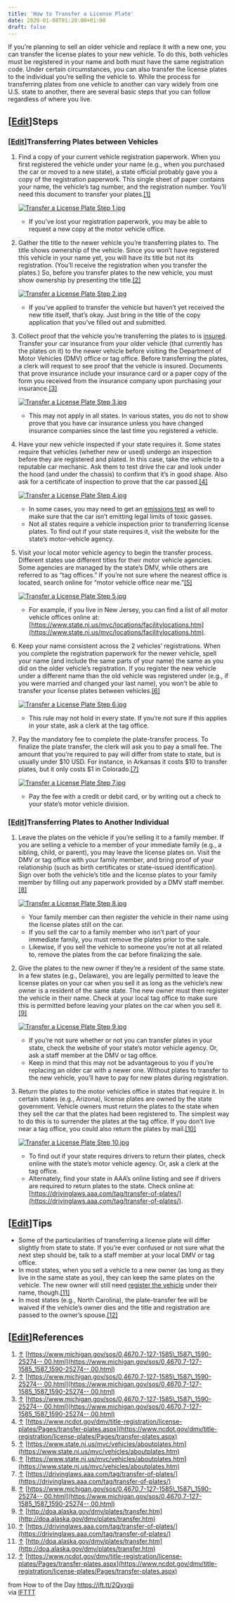 ```yaml
---
title: 'How to Transfer a License Plate'
date: 2020-01-08T01:20:00+01:00
draft: false
---
```


If you’re planning to sell an older vehicle and replace it with a new one, you can transfer the license plates to your new vehicle. To do this, both vehicles must be registered in your name and both must have the same registration code. Under certain circumstances, you can also transfer the license plates to the individual you’re selling the vehicle to. While the process for transferring plates from one vehicle to another can vary widely from one U.S. state to another, there are several basic steps that you can follow regardless of where you live.

\[[Edit](https://www.wikihow.com/index.php?title=Transfer-a-License-Plate&action=edit&section=1 "Edit section: Steps")\]Steps
-----------------------------------------------------------------------------------------------------------------------------

### \[[Edit](https://www.wikihow.com/index.php?title=Transfer-a-License-Plate&action=edit&section=2 "Edit section: Transferring Plates between Vehicles")\]Transferring Plates between Vehicles

1.  Find a copy of your current vehicle registration paperwork. When you first registered the vehicle under your name (e.g., when you purchased the car or moved to a new state), a state official probably gave you a copy of the registration paperwork. This single sheet of paper contains your name, the vehicle’s tag number, and the registration number. You’ll need this document to transfer your plates.[\[1\]](#_note-1)
    
    [![Transfer a License Plate Step 1.jpg](https://www.wikihow.com/images/thumb/6/6f/Transfer-a-License-Plate-Step-1.jpg/aid11312019-v4-728px-Transfer-a-License-Plate-Step-1.jpg)](https://www.wikihow.com/Image:Transfer-a-License-Plate-Step-1.jpg)
    
    *   If you’ve lost your registration paperwork, you may be able to request a new copy at the motor vehicle office.
2.  Gather the title to the newer vehicle you’re transferring plates to. The title shows ownership of the vehicle. Since you won’t have registered this vehicle in your name yet, you will have its title but not its registration. (You’ll receive the registration when you transfer the plates.) So, before you transfer plates to the new vehicle, you must show ownership by presenting the title.[\[2\]](#_note-2)
    
    [![Transfer a License Plate Step 2.jpg](https://www.wikihow.com/images/thumb/0/01/Transfer-a-License-Plate-Step-2.jpg/aid11312019-v4-728px-Transfer-a-License-Plate-Step-2.jpg)](https://www.wikihow.com/Image:Transfer-a-License-Plate-Step-2.jpg)
    
    *   If you’ve applied to transfer the vehicle but haven’t yet received the new title itself, that’s okay. Just bring in the title of the copy application that you’ve filled out and submitted.
3.  Collect proof that the vehicle you’re transferring the plates to is [insured](https://www.wikihow.com/Get-Cheap-Car-Insurance "Get Cheap Car Insurance"). Transfer your car insurance from your older vehicle (that currently has the plates on it) to the newer vehicle before visiting the Department of Motor Vehicles (DMV) office or tag office. Before transferring the plates, a clerk will request to see proof that the vehicle is insured. Documents that prove insurance include your insurance card or a paper copy of the form you received from the insurance company upon purchasing your insurance.[\[3\]](#_note-3)
    
    [![Transfer a License Plate Step 3.jpg](https://www.wikihow.com/images/thumb/b/b5/Transfer-a-License-Plate-Step-3.jpg/aid11312019-v4-728px-Transfer-a-License-Plate-Step-3.jpg)](https://www.wikihow.com/Image:Transfer-a-License-Plate-Step-3.jpg)
    
    *   This may not apply in all states. In various states, you do not to show prove that you have car insurance unless you have changed insurance companies since the last time you registered a vehicle.
4.  Have your new vehicle inspected if your state requires it. Some states require that vehicles (whether new or used) undergo an inspection before they are registered and plated. In this case, take the vehicle to a reputable car mechanic. Ask them to test drive the car and look under the hood (and under the chassis) to confirm that it’s in good shape. Also ask for a certificate of inspection to prove that the car passed.[\[4\]](#_note-4)
    
    [![Transfer a License Plate Step 4.jpg](https://www.wikihow.com/images/thumb/5/51/Transfer-a-License-Plate-Step-4.jpg/aid11312019-v4-728px-Transfer-a-License-Plate-Step-4.jpg)](https://www.wikihow.com/Image:Transfer-a-License-Plate-Step-4.jpg)
    
    *   In some cases, you may need to get an [emissions test](https://www.wikihow.com/Pass-Emissions "Pass Emissions") as well to make sure that the car isn’t emitting legal limits of toxic gasses.
    *   Not all states require a vehicle inspection prior to transferring license plates. To find out if your state requires it, visit the website for the state’s motor-vehicle agency.
5.  Visit your local motor vehicle agency to begin the transfer process. Different states use different titles for their motor vehicle agencies. Some agencies are managed by the state’s DMV, while others are referred to as “tag offices.” If you’re not sure where the nearest office is located, search online for “motor vehicle office near me.”[\[5\]](#_note-5)
    
    [![Transfer a License Plate Step 5.jpg](https://www.wikihow.com/images/thumb/e/e3/Transfer-a-License-Plate-Step-5.jpg/aid11312019-v4-728px-Transfer-a-License-Plate-Step-5.jpg)](https://www.wikihow.com/Image:Transfer-a-License-Plate-Step-5.jpg)
    
    *   For example, if you live in New Jersey, you can find a list of all motor vehicle offices online at: [https://www.state.nj.us/mvc/locations/facilitylocations.htm](https://www.state.nj.us/mvc/locations/facilitylocations.htm).
6.  Keep your name consistent across the 2 vehicles’ registrations. When you complete the registration paperwork for the newer vehicle, spell your name (and include the same parts of your name) the same as you did on the older vehicle’s registration. If you register the new vehicle under a different name than the old vehicle was registered under (e.g., if you were married and changed your last name), you won’t be able to transfer your license plates between vehicles.[\[6\]](#_note-6)
    
    [![Transfer a License Plate Step 6.jpg](https://www.wikihow.com/images/thumb/f/f8/Transfer-a-License-Plate-Step-6.jpg/aid11312019-v4-728px-Transfer-a-License-Plate-Step-6.jpg)](https://www.wikihow.com/Image:Transfer-a-License-Plate-Step-6.jpg)
    
    *   This rule may not hold in every state. If you’re not sure if this applies in your state, ask a clerk at the tag office.
7.  Pay the mandatory fee to complete the plate-transfer process. To finalize the plate transfer, the clerk will ask you to pay a small fee. The amount that you’re required to pay will differ from state to state, but is usually under $10 USD. For instance, in Arkansas it costs $10 to transfer plates, but it only costs $1 in Colorado.[\[7\]](#_note-7)
    
    [![Transfer a License Plate Step 7.jpg](https://www.wikihow.com/images/thumb/f/f3/Transfer-a-License-Plate-Step-7.jpg/aid11312019-v4-728px-Transfer-a-License-Plate-Step-7.jpg)](https://www.wikihow.com/Image:Transfer-a-License-Plate-Step-7.jpg)
    
    *   Pay the fee with a credit or debit card, or by writing out a check to your state’s motor vehicle division.

### \[[Edit](https://www.wikihow.com/index.php?title=Transfer-a-License-Plate&action=edit&section=3 "Edit section: Transferring Plates to Another Individual")\]Transferring Plates to Another Individual

1.  Leave the plates on the vehicle if you’re selling it to a family member. If you are selling a vehicle to a member of your immediate family (e.g., a sibling, child, or parent), you may leave the license plates on. Visit the DMV or tag office with your family member, and bring proof of your relationship (such as birth certificates or state-issued identification). Sign over both the vehicle’s title and the license plates to your family member by filling out any paperwork provided by a DMV staff member.[\[8\]](#_note-8)
    
    [![Transfer a License Plate Step 8.jpg](https://www.wikihow.com/images/thumb/9/96/Transfer-a-License-Plate-Step-8.jpg/aid11312019-v4-728px-Transfer-a-License-Plate-Step-8.jpg)](https://www.wikihow.com/Image:Transfer-a-License-Plate-Step-8.jpg)
    
    *   Your family member can then register the vehicle in their name using the license plates still on the car.
    *   If you sell the car to a family member who isn’t part of your immediate family, you must remove the plates prior to the sale.
    *   Likewise, if you sell the vehicle to someone you’re not at all related to, remove the plates from the car before finalizing the sale.
2.  Give the plates to the new owner if they’re a resident of the same state. In a few states (e.g., Delaware), you are legally permitted to leave the license plates on your car when you sell it as long as the vehicle’s new owner is a resident of the same state. The new owner must then register the vehicle in their name. Check at your local tag office to make sure this is permitted before leaving your plates on the car when you sell it.[\[9\]](#_note-9)
    
    [![Transfer a License Plate Step 9.jpg](https://www.wikihow.com/images/thumb/a/a3/Transfer-a-License-Plate-Step-9.jpg/aid11312019-v4-728px-Transfer-a-License-Plate-Step-9.jpg)](https://www.wikihow.com/Image:Transfer-a-License-Plate-Step-9.jpg)
    
    *   If you’re not sure whether or not you can transfer plates in your state, check the website of your state’s motor vehicle agency. Or, ask a staff member at the DMV or tag office.
    *   Keep in mind that this may not be advantageous to you if you’re replacing an older car with a newer one. Without plates to transfer to the new vehicle, you’ll have to pay for new plates during registration.
3.  Return the plates to the motor vehicles office in states that require it. In certain states (e.g., Arizona), license plates are owned by the state government. Vehicle owners must return the plates to the state when they sell the car that the plates had been registered to. The simplest way to do this is to surrender the plates at the tag office. If you don’t live near a tag office, you could also return the plates by mail.[\[10\]](#_note-10)
    
    [![Transfer a License Plate Step 10.jpg](https://www.wikihow.com/images/thumb/8/84/Transfer-a-License-Plate-Step-10.jpg/aid11312019-v4-728px-Transfer-a-License-Plate-Step-10.jpg)](https://www.wikihow.com/Image:Transfer-a-License-Plate-Step-10.jpg)
    
    *   To find out if your state requires drivers to return their plates, check online with the state’s motor vehicle agency. Or, ask a clerk at the tag office.
    *   Alternately, find your state in AAA’s online listing and see if drivers are required to return plates to the state. Check online at: [https://drivinglaws.aaa.com/tag/transfer-of-plates/](https://drivinglaws.aaa.com/tag/transfer-of-plates/).

\[[Edit](https://www.wikihow.com/index.php?title=Transfer-a-License-Plate&action=edit&section=4 "Edit section: Tips")\]Tips
---------------------------------------------------------------------------------------------------------------------------

*   Some of the particularities of transferring a license plate will differ slightly from state to state. If you’re ever confused or not sure what the next step should be, talk to a staff member at your local DMV or tag office.
*   In most states, when you sell a vehicle to a new owner (as long as they live in the same state as you), they can keep the same plates on the vehicle. The new owner will still need [register the vehicle](https://www.wikihow.com/Register-a-Vehicle-After-Moving "Register a Vehicle After Moving") under their name, though.[\[11\]](#_note-11)
*   In most states (e.g., North Carolina), the plate-transfer fee will be waived if the vehicle’s owner dies and the title and registration are passed to the owner’s spouse.[\[12\]](#_note-12)

\[[Edit](https://www.wikihow.com/index.php?title=Transfer-a-License-Plate&action=edit&section=5 "Edit section: References")\]References
---------------------------------------------------------------------------------------------------------------------------------------

1.  [↑](#_ref-1) [https://www.michigan.gov/sos/0,4670,7-127-1585\_1587\_1590-25274--,00.html](https://www.michigan.gov/sos/0,4670,7-127-1585_1587_1590-25274--,00.html)
2.  [↑](#_ref-2) [https://www.michigan.gov/sos/0,4670,7-127-1585\_1587\_1590-25274--,00.html](https://www.michigan.gov/sos/0,4670,7-127-1585_1587_1590-25274--,00.html)
3.  [↑](#_ref-3) [https://www.michigan.gov/sos/0,4670,7-127-1585\_1587\_1590-25274--,00.html](https://www.michigan.gov/sos/0,4670,7-127-1585_1587_1590-25274--,00.html)
4.  [↑](#_ref-4) [https://www.ncdot.gov/dmv/title-registration/license-plates/Pages/transfer-plates.aspx](https://www.ncdot.gov/dmv/title-registration/license-plates/Pages/transfer-plates.aspx)
5.  [↑](#_ref-5) [https://www.state.nj.us/mvc/vehicles/aboutplates.htm](https://www.state.nj.us/mvc/vehicles/aboutplates.htm)
6.  [↑](#_ref-6) [https://www.state.nj.us/mvc/vehicles/aboutplates.htm](https://www.state.nj.us/mvc/vehicles/aboutplates.htm)
7.  [↑](#_ref-7) [https://drivinglaws.aaa.com/tag/transfer-of-plates/](https://drivinglaws.aaa.com/tag/transfer-of-plates/)
8.  [↑](#_ref-8) [https://www.michigan.gov/sos/0,4670,7-127-1585\_1587\_1590-25274--,00.html](https://www.michigan.gov/sos/0,4670,7-127-1585_1587_1590-25274--,00.html)
9.  [↑](#_ref-9) [http://doa.alaska.gov/dmv/plates/transfer.htm](http://doa.alaska.gov/dmv/plates/transfer.htm)
10.  [↑](#_ref-10) [https://drivinglaws.aaa.com/tag/transfer-of-plates/](https://drivinglaws.aaa.com/tag/transfer-of-plates/)
11.  [↑](#_ref-11) [http://doa.alaska.gov/dmv/plates/transfer.htm](http://doa.alaska.gov/dmv/plates/transfer.htm)
12.  [↑](#_ref-12) [https://www.ncdot.gov/dmv/title-registration/license-plates/Pages/transfer-plates.aspx](https://www.ncdot.gov/dmv/title-registration/license-plates/Pages/transfer-plates.aspx)

  
  
from How to of the Day https://ift.tt/2Qyxgjj  
via [IFTTT](https://ifttt.com/?ref=da&site=blogger)